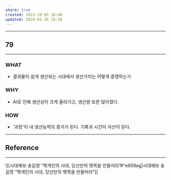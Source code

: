 ```yaml
---
share: true
created: 2023-10-05 16:40
updated: 2024-01-16 16:58
---
```


---
## 79
---
### WHAT
- 결과물이 쉽게 생산되는 시대에서 생산가치는 어떻게 증명하는가
### WHY
- AI로 인해 생산성이 크게 올라가고, 생산량 또한 많아졌다.
### HOW
- '과정'이 내 생산능력의 증거가 된다. 기록과 시간이 자산이 된다.
---






## Reference
---
![[시대예보  송길영 “핵개인의 시대, 당신만의 뗏목을 만들어라”#^e859ag|시대예보  송길영 “핵개인의 시대, 당신만의 뗏목을 만들어라”]]
